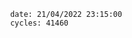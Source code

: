 

                date: 21/04/2022 23:15:00
                cycles: 41460

                         